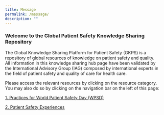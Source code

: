 ```yaml
---
title: Message
permalink: /message/
description: ""
---
```

### Welcome to the Global Patient Safety Knowledge Sharing Repository

The Global Knowledge Sharing Platform for Patient Safety (GKPS) is a repository of global resources of knowledge on patient safety and quality. All information in this knowledge sharing hub page have been validated by the International Advisory Group (IAG) composed by international experts in the field of patient safety and quality of care for health care.

Please access the relevant resources by clicking on the resource category. You may also do so by clicking on the navigation bar on the left of this page:

[1. Practices for World Patient Safety Day (WPSD)](/practicesforwpsd/)

[2. Patient Safety Experiences](/patientsafetypractices/)